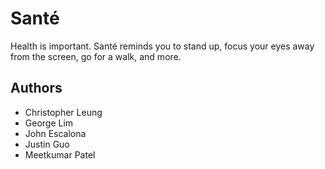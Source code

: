 # Santé
Health is important. Santé reminds you to stand up, focus your eyes away from the screen, go for a walk, and more.

## Authors
- Christopher Leung
- George Lim
- John Escalona
- Justin Guo
- Meetkumar Patel
